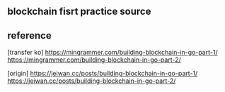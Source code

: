 ## blockchain fisrt practice source

## reference
[transfer ko]
https://mingrammer.com/building-blockchain-in-go-part-1/
https://mingrammer.com/building-blockchain-in-go-part-2/


[origin]
https://jeiwan.cc/posts/building-blockchain-in-go-part-1/
https://jeiwan.cc/posts/building-blockchain-in-go-part-2/
